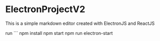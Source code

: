 # ElectronProjectV2
This is a simple markdown editor created with ElectronJS and ReactJS

run ```
npm install
npm start
npm run electron-start
```

